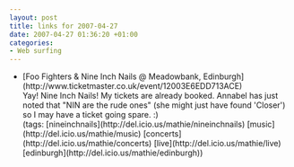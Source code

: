 ```yaml
---
layout: post
title: links for 2007-04-27
date: 2007-04-27 01:36:20 +01:00
categories:
- Web surfing
---
```

<ul class="delicious">
	<li>
		<div class="delicious-link">[Foo Fighters & Nine Inch Nails @ Meadowbank, Edinburgh](http://www.ticketmaster.co.uk/event/12003E6EDD713ACE)</div>
		<div class="delicious-extended">Yay!  Nine Inch Nails!  My tickets are already booked.  Annabel has just noted that "NIN are the rude ones" (she might just have found 'Closer') so I may have a ticket going spare. :)</div>
		<div class="delicious-tags">(tags: [nineinchnails](http://del.icio.us/mathie/nineinchnails) [music](http://del.icio.us/mathie/music) [concerts](http://del.icio.us/mathie/concerts) [live](http://del.icio.us/mathie/live) [edinburgh](http://del.icio.us/mathie/edinburgh))</div>
	</li>
</ul>
